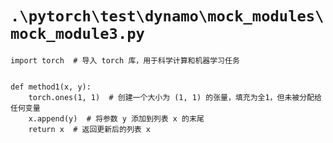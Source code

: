 # `.\pytorch\test\dynamo\mock_modules\mock_module3.py`

```
import torch  # 导入 torch 库，用于科学计算和机器学习任务


def method1(x, y):
    torch.ones(1, 1)  # 创建一个大小为 (1, 1) 的张量，填充为全1，但未被分配给任何变量
    x.append(y)  # 将参数 y 添加到列表 x 的末尾
    return x  # 返回更新后的列表 x
```